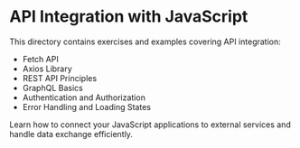 # API Integration with JavaScript

This directory contains exercises and examples covering API integration:

- Fetch API
- Axios Library
- REST API Principles
- GraphQL Basics
- Authentication and Authorization
- Error Handling and Loading States

Learn how to connect your JavaScript applications to external services and handle data exchange efficiently.